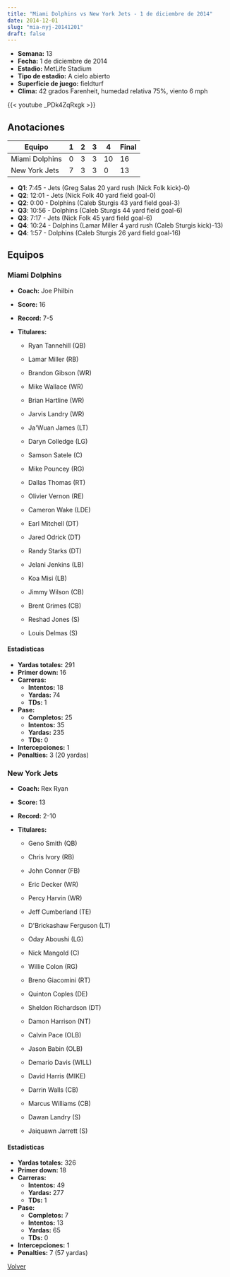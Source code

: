 ```yaml
---
title: "Miami Dolphins vs New York Jets - 1 de diciembre de 2014"
date: 2014-12-01
slug: "mia-nyj-20141201"
draft: false
---
```


- **Semana:** 13
- **Fecha:** 1 de diciembre de 2014
- **Estadio:** MetLife Stadium
- **Tipo de estadio:** A cielo abierto
- **Superficie de juego:** fieldturf
- **Clima:** 42 grados Farenheit, humedad relativa 75%, viento 6 mph


{{< youtube _PDk4ZqRxgk >}}


## Anotaciones
| Equipo | 1 | 2 | 3 | 4 | Final |
|--------|---|---|---|---|-------|
| Miami Dolphins  | 0 | 3 | 3 | 10  | 16 |
| New York Jets  | 7 | 3 | 3 | 0  | 13 |
- **Q1**: 7:45 - Jets (Greg Salas 20 yard rush (Nick Folk kick)-0)
- **Q2**: 12:01 - Jets (Nick Folk 40 yard field goal-0)
- **Q2**: 0:00 - Dolphins (Caleb Sturgis 43 yard field goal-3)
- **Q3**: 10:56 - Dolphins (Caleb Sturgis 44 yard field goal-6)
- **Q3**: 7:17 - Jets (Nick Folk 45 yard field goal-6)
- **Q4**: 10:24 - Dolphins (Lamar Miller 4 yard rush (Caleb Sturgis kick)-13)
- **Q4**: 1:57 - Dolphins (Caleb Sturgis 26 yard field goal-16)


## Equipos


### Miami Dolphins
* **Coach:** Joe Philbin
* **Score:** 16
* **Record:** 7-5
* **Titulares:** 

  * Ryan Tannehill (QB) 

  * Lamar Miller (RB) 

  * Brandon Gibson (WR) 

  * Mike Wallace (WR) 

  * Brian Hartline (WR) 

  * Jarvis Landry (WR) 

  * Ja'Wuan James (LT) 

  * Daryn Colledge (LG) 

  * Samson Satele (C) 

  * Mike Pouncey (RG) 

  * Dallas Thomas (RT) 

  * Olivier Vernon (RE) 

  * Cameron Wake (LDE) 

  * Earl Mitchell (DT) 

  * Jared Odrick (DT) 

  * Randy Starks (DT) 

  * Jelani Jenkins (LB) 

  * Koa Misi (LB) 

  * Jimmy Wilson (CB) 

  * Brent Grimes (CB) 

  * Reshad Jones (S) 

  * Louis Delmas (S) 

#### Estadísticas
* **Yardas totales:** 291
* **Primer down:** 16
* **Carreras:**
  * **Intentos:** 18
  * **Yardas:** 74
  * **TDs:** 1
* **Pase:**
  * **Completos:** 25
  * **Intentos:** 35
  * **Yardas:** 235
  * **TDs:** 0
* **Intercepciones:** 1
* **Penalties:** 3 (20 yardas)

### New York Jets
* **Coach:** Rex Ryan
* **Score:** 13
* **Record:** 2-10
* **Titulares:** 

  * Geno Smith (QB) 

  * Chris Ivory (RB) 

  * John Conner (FB) 

  * Eric Decker (WR) 

  * Percy Harvin (WR) 

  * Jeff Cumberland (TE) 

  * D'Brickashaw Ferguson (LT) 

  * Oday Aboushi (LG) 

  * Nick Mangold (C) 

  * Willie Colon (RG) 

  * Breno Giacomini (RT) 

  * Quinton Coples (DE) 

  * Sheldon Richardson (DT) 

  * Damon Harrison (NT) 

  * Calvin Pace (OLB) 

  * Jason Babin (OLB) 

  * Demario Davis (WILL) 

  * David Harris (MIKE) 

  * Darrin Walls (CB) 

  * Marcus Williams (CB) 

  * Dawan Landry (S) 

  * Jaiquawn Jarrett (S) 

#### Estadísticas
* **Yardas totales:** 326
* **Primer down:** 18
* **Carreras:**
  * **Intentos:** 49
  * **Yardas:** 277
  * **TDs:** 1
* **Pase:**
  * **Completos:** 7
  * **Intentos:** 13
  * **Yardas:** 65
  * **TDs:** 0
* **Intercepciones:** 1
* **Penalties:** 7 (57 yardas)


[Volver](/historia/2014)
